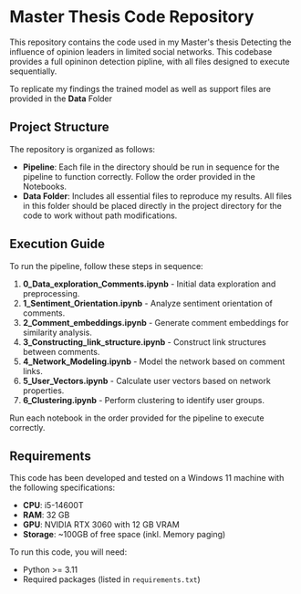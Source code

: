 # Master Thesis Code Repository

This repository contains the code used in my Master's thesis Detecting the influence of opinion leaders in limited social networks. This codebase provides a full opininon detection pipline, with all files designed to execute sequentially. 

To replicate my findings the trained model as well as support files are provided in the **Data** Folder

## Project Structure

The repository is organized as follows:

- **Pipeline**: Each file in the directory should be run in sequence for the pipeline to function correctly. Follow the order provided in the Notebooks.
- **Data Folder**: Includes all essential files to reproduce my results. All files in this folder should be placed directly in the project directory for the code to work without path modifications.

## Execution Guide

To run the pipeline, follow these steps in sequence:

1. **0_Data_exploration_Comments.ipynb** - Initial data exploration and preprocessing.
2. **1_Sentiment_Orientation.ipynb** - Analyze sentiment orientation of comments.
3. **2_Comment_embeddings.ipynb** - Generate comment embeddings for similarity analysis.
4. **3_Constructing_link_structure.ipynb** - Construct link structures between comments.
5. **4_Network_Modeling.ipynb** - Model the network based on comment links.
6. **5_User_Vectors.ipynb** - Calculate user vectors based on network properties.
7. **6_Clustering.ipynb** - Perform clustering to identify user groups.

Run each notebook in the order provided for the pipeline to execute correctly.

## Requirements

This code has been developed and tested on a Windows 11 machine with the following specifications:
- **CPU**: i5-14600T
- **RAM**: 32 GB
- **GPU**: NVIDIA RTX 3060 with 12 GB VRAM
- **Storage**: ~100GB of free space (inkl. Memory paging)

To run this code, you will need:
- Python >= 3.11
- Required packages (listed in `requirements.txt`)
